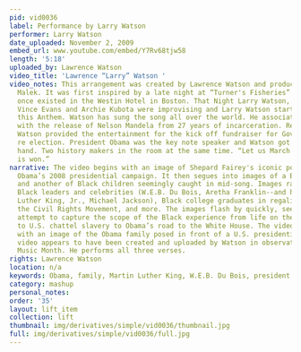 ```yaml
---
pid: vid0036
label: Performance by Larry Watson
performer: Larry Watson
date_uploaded: November 2, 2009
embed_url: www.youtube.com/embed/Y7Rv68tjw58
length: '5:18'
uploaded_by: Lawrence Watson
video_title: 'Lawrence “Larry” Watson '
video_notes: This arrangement was created by Lawrence Watson and produced by Miklos
  Malek. It was first inspired by a late night at “Turner's Fisheries” a cabaret that
  once existed in the Westin Hotel in Boston. That Night Larry Watson, Billy Kilson,
  Vince Evans and Archie Kubota were improvising and Larry Watson started to sing
  this Anthem. Watson has sung the song all over the world. He associates this arrangement
  with the release of Nelson Mandela from 27 years of incarceration. Recently Larry
  Watson provided the entertainment for the kick off fundraiser for Governor Patrick’s
  re election. President Obama was the key note speaker and Watson got to shake his
  hand. Two history makers in the room at the same time. “Let us March on Till Victory
  is won.”
narrative: The video begins with an image of Shepard Fairey's iconic poster from Barack
  Obama’s 2008 presidential campaign. It then segues into images of a Black family
  and another of Black children seemingly caught in mid-song. Images range from iconic
  Black leaders and celebrities (W.E.B. Du Bois, Aretha Franklin--and her hat, Martin
  Luther King, Jr., Michael Jackson), Black college graduates in regalia, images from
  the Civil Rights Movement, and more. The images flash by quickly, seemingly in an
  attempt to capture the scope of the Black experience from life on the continent
  to U.S. chattel slavery to Obama’s road to the White House. The video concludes
  with an image of the Obama family posed in front of a U.S. presidential seal. The
  video appears to have been created and uploaded by Watson in observation of Black
  Music Month. He performs all three verses.
rights: Lawrence Watson
location: n/a
keywords: Obama, family, Martin Luther King, W.E.B. Du Bois, president
category: mashup
personal_notes: 
order: '35'
layout: lift_item
collection: lift
thumbnail: img/derivatives/simple/vid0036/thumbnail.jpg
full: img/derivatives/simple/vid0036/full.jpg
---
```

